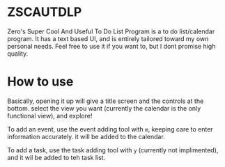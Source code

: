 # ZSCAUTDLP
Zero's Super Cool And Useful To Do List Program is a to do list/calendar program. It has a text based UI, and is entirely tailored toward my own personal needs. Feel free to use it if you want to, but I dont promise high quality.


# How to use
Basically, opening it up will give a title screen and the controls at the bottom. select the view you want (currently the calendar is the only functional view), and explore! 

To add an event, use the event adding tool with `m`, keeping care to enter information accurately. it will be added to the calendar.

To add a task, use the task adding tool with `y` (currently not implimented), and it wil be added to teh task list. 
